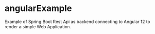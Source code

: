 # angularExample
Example of Spring Boot Rest Api as backend connecting to Angular 12 to render a simple Web Application.
